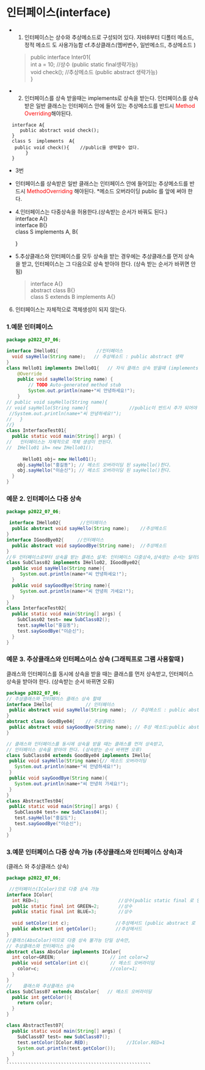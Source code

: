 # 인터페이스(interface)
* 1. 인터페이스는 상수와 추상메소드로 구성되어 있다.
    자바8부터 디폴터 메소드, 정적 메소드 도 사용가능함
   cf.추상클래스(멤버변수, 일반메소드, 추상메소드 )  

   >public interface Inter01{    
      int a = 10; 		//상수 (public static final생략가능)  
      void check();		//추상메소드 (public abstract 생략가능)  
   }
 * 2. 인터페이스를 상속 받을때는 implements로 상속을 받는다.
      인터페이스를 상속받은 일반 클래스는 인터페이스 안에 들어
       있는 추상메소드를 반드시<span style="color:red"> Method Overriding</span>해야된다.
 ```````````````````````````````````````````````````
   interface A{
      public abstract void check();
   } 
   class S  implements  A{
   	public void check(){  	//public을 생략할수 없다.
        }
   }
``````````````````````````````````````````````````````
* 3번
* 인터페이스를 상속받은 일반 클래스는 인터페이스 안에 들어있는 추상메소드를 반드시
<span style="color:red"> MethodOverriding </span>해야된다.
*메소드 오버라이딩 public 를 앞에 써야 한다.   
* 4.인터페이스는 다중상속을 허용한다.(상속받는 순서가 바꿔도 된다.)  
   interface A{}  
   interface B{}  
   class S implements A, B{

   }
 
* 5.추상클래스와 인터페이스를 모두 상속을 받는 경우에는 추상클래스를 먼저 상속을 받고, 인터페이스는 그 다음으로  상속 받아야 한다. (상속 받는 순서가 바뀌면 안됨)
  > interface A{}  
    abstract class B{}    
    class S extends B implements A{}  

6. 인터페이스는 자체적으로 객체생성이 되지 않는다. 

### 1.예문  인터페이스 
```````````````````````````````````````````````````````````java
package p2022_07_06;

interface IHello01{              //인터페이스 
  void sayHello(String name);   // 추상메소드 : public abstract 생략  
}
class Hello01 implements IHello01{   // 자식 클래스 상속 받을때 (implements)
	@Override
	public void sayHello(String name) {
		// TODO Auto-generated method stub
		System.out.println(name+"씨 안녕하세요!");
	}
// public void sayHello(String name){
// void sayHello(String name){               //public이 반드시 추가 되어야 한다. 
 //System.out.println(name+"씨 안녕하세요!");
//   }
//}
class InterfaceTest01{
  public static void main(String[] args) {
//	 인터페이스는 자체적으로 객체 생성이 안된다.  
//	IHello01 ih= new IHello01(); 	
    
	  Hello01 obj= new Hello01();
    obj.sayHello("홍길동"); // 메소드 오버라이딩 된 sayHello()한다. 
	obj.sayHello("이순신"); // 메소드 오버라이딩 된 sayHello()한다. 
  }   
}

`````````````````````````````````````````````````````````````````
### 예문 2. 인터페이스 다중 상속
````````````````````````````````````````````````````````java
package p2022_07_06;

 interface IHello02{       //인터페이스
  public abstract void sayHello(String name);    //추상메소드 
}
interface IGoodBye02{     //인터페이스 
  public abstract void sayGoodBye(String name);  //추상메소드 
}
//두 인터페이스로부터 상속을 받는 클래스 설계: 인터페이스 다중상속,상속받는 순서는 달라도 된다. 
class SubClass02 implements IHello02, IGoodBye02{
  public void sayHello(String name){
     System.out.println(name+"씨 안녕하세요!");
  }
  public void sayGoodBye(String name){
     System.out.println(name+"씨 안녕히 가세요!");
  }
}
class InterfaceTest02{
  public static void main(String[] args) {
    SubClass02 test= new SubClass02();
    test.sayHello("홍길동");
    test.sayGoodBye("이순신");
  }   
}         
`````````````````````````````````````````````````````````````
### 예문 3. 추상클래스와 인터페스이스 상속 (그래픽프로 그램 사용할때 )
클래스와 인터페이스를 동시에 상속을 받을 때는 클래스를 먼저 상속받고, 
 인터페이스 상속을 받아야 한다. (상속받는 순서 바뀌면 오류)
 `````````````````````````````````````````````java
package p2022_07_06;
// 추상클래스와 인터페이스 클래스 상속 할때
interface IHello{            // 인터페이스 
  public abstract void sayHello(String name);  // 추상메소드 : public abstract(생략가능) 
}
abstract class GoodBye04{    // 추상클래스 
  public abstract void sayGoodBye(String name); // 추상 메소드:public abstract(생략x)
}

// 클래스와 인터페이스를 동시에 상속을 받을 때는 클래스를 먼저 상속받고, 
// 인터페이스 상속을 받아야 한다. (상속받는 순서 바뀌면 오류)
class SubClass04 extends GoodBye04 implements IHello{
  public void sayHello(String name){// 메소드 오버라이딩 
    System.out.println(name+"씨 안녕하세요!");
  }
  public void sayGoodBye(String name){
    System.out.println(name+"씨 안녕히 가세요!");
  }
}
class AbstractTest04{
  public static void main(String[] args) {
    SubClass04 test= new SubClass04();
    test.sayHello("홍길도");
    test.sayGoodBye("이순신");
  }   
} 
`````````````````````````````````````````````````````````````````````````````
### 3.예문 인터페이스 다중 상속 가능 (추상클래스와 인터페이스 상속)과   
(클래스 와 추상클래스 상속)
```````````````````````````````````````````````````````java
package p2022_07_06;

 //인터페이스(IColor)므로 다중 상속 가능
interface IColor{
  int RED=1;                             //상수(public static final 로 인식)
  public static final int GREEN=2;       //상수 
  public static final int BLUE=3;        //상수
  
  void setColor(int c);                 //추상메서드 (public abstract 로 인식)
  public abstract int getColor();       //추상메서드
}
//클래스(AbsColor)이므로 다중 상속 불가능 단일 상속만,
// 추상클래스와 인터페이스 상속
abstract class AbsColor implements IColor{
  int color=GREEN;                    // int color=2
  public void setColor(int c){        // 메소드 오버라이딩
    color=c;                          //color=1;
  }
}
//    클래스와 추상클래스 상속
class SubClass07 extends AbsColor{   // 메소드 오버라이딩
  public int getColor(){
    return color;
  }
}

class AbstractTest07{
  public static void main(String[] args) {
    SubClass07 test= new SubClass07();
    test.setColor(IColor.RED);              //IColor.RED=1
    System.out.println(test.getColor());
  }
}    
`````````````````````````````````````````````````````
